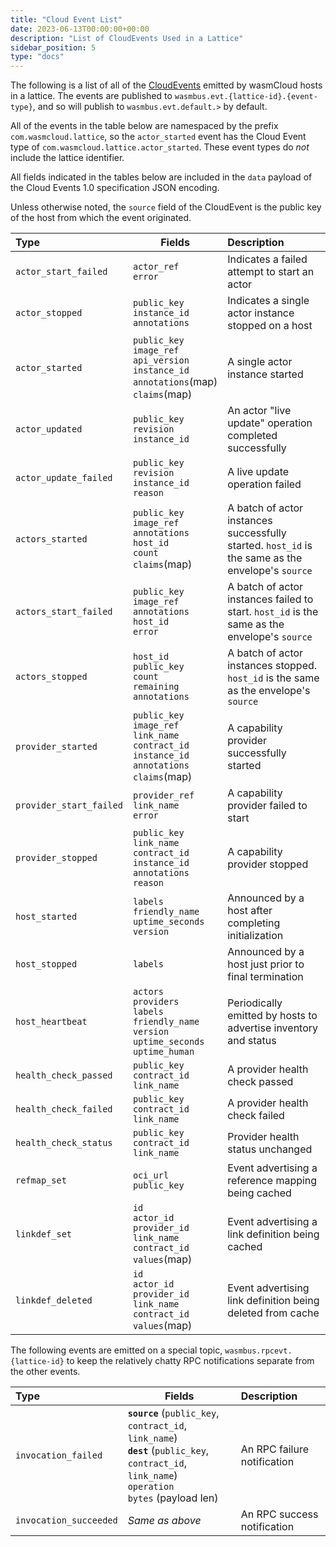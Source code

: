 ```yaml
---
title: "Cloud Event List"
date: 2023-06-13T00:00:00+00:00
description: "List of CloudEvents Used in a Lattice"
sidebar_position: 5
type: "docs"
---
```

The following is a list of all of the [CloudEvents](https://cloudevents.io) emitted by wasmCloud hosts in a lattice. The events are published to `wasmbus.evt.{lattice-id}.{event-type}`, and so will publish to `wasmbus.evt.default.>` by default.

All of the events in the table below are namespaced by the prefix `com.wasmcloud.lattice`, so the `actor_started` event has the Cloud Event type of `com.wasmcloud.lattice.actor_started`. These event types do _not_ include the lattice identifier.

All fields indicated in the tables below are included in the `data` payload of the Cloud Events 1.0 specification JSON encoding.

Unless otherwise noted, the `source` field of the CloudEvent is the public key of the host from which the event originated.

| Type                    | Fields                                                                                                               | Description                                                                                       |
| :---------------------- | -------------------------------------------------------------------------------------------------------------------- | :------------------------------------------------------------------------------------------------ |
| `actor_start_failed`    | `actor_ref`<br/>`error`                                                                                              | Indicates a failed attempt to start an actor                                                      |
| `actor_stopped`         | `public_key`<br/>`instance_id`<br/>`annotations`                                                                     | Indicates a single actor instance stopped on a host                                               |
| `actor_started`         | `public_key`<br />`image_ref`<br/>`api_version`<br/>`instance_id`<br/>`annotations`(map)<br/>`claims`(map)           | A single actor instance started                                                                   |
| `actor_updated`         | `public_key`<br/>`revision`<br/>`instance_id`<br/>                                                                   | An actor "live update" operation completed successfully                                           |
| `actor_update_failed`   | `public_key`<br/>`revision`<br/>`instance_id`<br/>`reason`                                                           | A live update operation failed                                                                    |
| `actors_started`        | `public_key`<br/>`image_ref`<br/>`annotations`<br/>`host_id`<br/>`count`<br/>`claims`(map)                           | A batch of actor instances successfully started. `host_id` is the same as the envelope's `source` |
| `actors_start_failed`   | `public_key`<br/>`image_ref`<br/>`annotations`<br/>`host_id`<br/>`error`                                             | A batch of actor instances failed to start. `host_id` is the same as the envelope's `source`      |
| `actors_stopped`        | `host_id`<br/>`public_key`<br/>`count`<br/>`remaining`<br/>`annotations`                                             | A batch of actor instances stopped. `host_id` is the same as the envelope's `source`              |
| `provider_started`      | `public_key`<br/>`image_ref`<br/>`link_name`<br/>`contract_id`<br/>`instance_id`<br/>`annotations`<br/>`claims`(map) | A capability provider successfully started                                                         |
| `provider_start_failed` | `provider_ref`<br/>`link_name`<br/>`error`                                                                           | A capability provider failed to start                                                             |
| `provider_stopped`      | `public_key`<br/>`link_name`<br/>`contract_id`<br/>`instance_id`<br/>`annotations`<br/>`reason`                      | A capability provider stopped                                                                     |
| `host_started`          | `labels`<br/>`friendly_name`<br/>`uptime_seconds`<br/>`version`                                                      | Announced by a host after completing initialization                                               |
| `host_stopped`          | `labels`                                                                                                             | Announced by a host just prior to final termination                                               |
| `host_heartbeat`        | `actors`<br/>`providers`<br/>`labels`<br/>`friendly_name`<br/>`version`<br/>`uptime_seconds`<br/>`uptime_human`      | Periodically emitted by hosts to advertise inventory and status                                   |
| `health_check_passed`   | `public_key`<br/>`contract_id`<br/>`link_name`                                                                       | A provider health check passed                                                                    |
| `health_check_failed`   | `public_key`<br/>`contract_id`<br/>`link_name`                                                                       | A provider health check failed                                                                    |
| `health_check_status`   | `public_key`<br/>`contract_id`<br/>`link_name`                                                                       | Provider health status unchanged                                                                  |
| `refmap_set`            | `oci_url`<br/>`public_key`                                                                                           | Event advertising a reference mapping being cached                                                |
| `linkdef_set`           | `id`<br/>`actor_id`<br/>`provider_id`<br/>`link_name`<br/>`contract_id`<br/>`values`(map)                            | Event advertising a link definition being cached                                                  |
| `linkdef_deleted`       | `id`<br/>`actor_id`<br/>`provider_id`<br/>`link_name`<br/>`contract_id`<br/>`values`(map)                            | Event advertising link definition being deleted from cache                                        |

The following events are emitted on a special topic, `wasmbus.rpcevt.{lattice-id}` to keep the relatively chatty RPC notifications separate from the other events.

| Type                  | Fields                                                                                                                                                         | Description                 |
| :-------------------- | -------------------------------------------------------------------------------------------------------------------------------------------------------------- | :-------------------------- |
| `invocation_failed`   | **`source`** (`public_key`, `contract_id`, `link_name`)<br/> **`dest`** (`public_key`, `contract_id`, `link_name`) <br/>`operation`<br/> `bytes` (payload len) | An RPC failure notification |
| `invocation_succeeded` | _Same as above_                                                                                                                                                | An RPC success notification |
